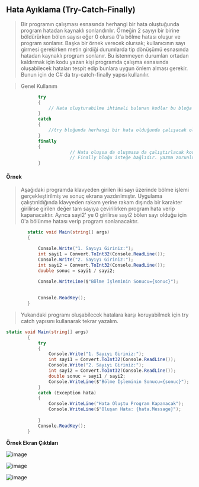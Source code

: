 ## Hata Ayıklama  (Try-Catch-Finally) ##
> Bir programın çalışması esnasında herhangi bir hata oluştuğunda program hatadan kaynaklı sonlandırılır. Örneğin 2 sayıyı bir birine böldürürken bölen sayısı eğer 0 olursa 0'a bölme hatası oluşur ve program sonlanır. Başka bir örnek verecek olursak; kullanıcının sayı girmesi gerekirken metin girdiği durumlarda tip dönüşümü esnasında hatadan kaynaklı program sonlanır. Bu istenmeyen durumları ortadan kaldırmak için kodu yazan kişi programda çalışma esnasında oluşabilecek hataları tespit edip bunlara uygun önlem alması gerekir.  Bunun için de C# da try-catch-finally yapısı kullanılır.


> Genel Kullanım

```csharp
            try
            {
                // Hata oluşturabilme ihtimali bulunan kodlar bu bloğa yazılır
            }
            catch 
            {
                //try bloğunda herhangi bir hata olduğunda çalışacak olan kod lar bu bloğa yazılır
            }
            finally
            {
                        // Hata oluşsa da oluşmasa da çalıştırlacak kodların bu bloğa yazılır
                        // Finally bloğu isteğe bağlıdır. yazma zorunluluğu yoktur.
            }
```

#### Örnek ####
> Aşağıdaki programda klavyeden girilen iki sayı üzerinde bölme işlemi gerçekleştirilmiş ve sonuç ekrana yazdırılmıştır.
> Uygulama çalıştırıldığında klavyeden rakam yerine rakam dışında bir karakter girilirse girilen değer tam sayıya çevirilirken program hata verip kapanacaktır. Ayrıca sayi2' ye 0 girilirse sayi2 bölen sayı olduğu için 0'a bölünme hatası verip  program sonlanacaktır.

```csharp
        static void Main(string[] args)
        {

            Console.Write("1. Sayıyı Giriniz:");
            int sayi1 = Convert.ToInt32(Console.ReadLine());
            Console.Write("2. Sayıyı Giriniz:");
            int sayi2 = Convert.ToInt32(Console.ReadLine());
            double sonuc = sayi1 / sayi2;

            Console.WriteLine($"Bölme İşleminin Sonucu={sonuc}");
           
          
            Console.ReadKey();
        }
```
> Yukarıdaki programı oluşabilecek hatalara karşı koruyabilmek için try catch yapısını kullanarak tekrar yazalım.

```csharp
static void Main(string[] args)
        {
            try
            {
                Console.Write("1. Sayıyı Giriniz:");
                int sayi1 = Convert.ToInt32(Console.ReadLine());
                Console.Write("2. Sayıyı Giriniz:");
                int sayi2 = Convert.ToInt32(Console.ReadLine());
                double sonuc = sayi1 / sayi2;
                Console.WriteLine($"Bölme İşleminin Sonucu={sonuc}");
            }
            catch (Exception hata)
            {
                Console.WriteLine("Hata Oluştu Program Kapanacak");
                Console.WriteLine($"Oluşan Hata: {hata.Message}");
               
            }
            Console.ReadKey();
        }

```

**Örnek Ekran Çıktıları**

![image](https://user-images.githubusercontent.com/28144917/134907763-8b77bc09-04f2-48b1-b648-d0baf3180f65.png)

![image](https://user-images.githubusercontent.com/28144917/134907805-af46fccf-245a-4667-b18a-8fe7a4d8db32.png)

![image](https://user-images.githubusercontent.com/28144917/134907867-e1c5d0a7-4ee3-40c2-a324-684e0e0270e8.png)


